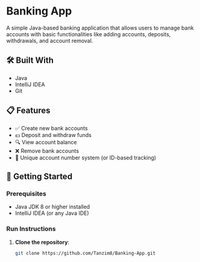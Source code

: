 # Banking App

A simple Java-based banking application that allows users to manage bank accounts with basic functionalities like adding accounts, deposits, withdrawals, and account removal.

## 🛠️ Built With

- Java
- IntelliJ IDEA
- Git

## 📋 Features

- ✅ Create new bank accounts
- 💵 Deposit and withdraw funds
- 🔍 View account balance
- ❌ Remove bank accounts
- 🔐 Unique account number system (or ID-based tracking)

## 🚀 Getting Started

### Prerequisites

- Java JDK 8 or higher installed
- IntelliJ IDEA (or any Java IDE)

### Run Instructions

1. **Clone the repository**:
   ```bash
   git clone https://github.com/Tanzim8/Banking-App.git
